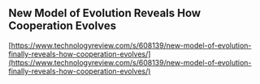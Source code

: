 ## New Model of Evolution Reveals How Cooperation Evolves
  
  [https://www.technologyreview.com/s/608139/new-model-of-evolution-finally-reveals-how-cooperation-evolves/](https://www.technologyreview.com/s/608139/new-model-of-evolution-finally-reveals-how-cooperation-evolves/)